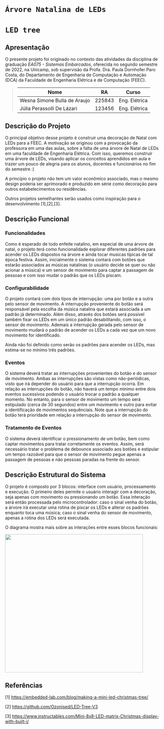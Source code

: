 <!--- `<Título em Português do Projeto>` -->
# `Árvore Natalina de LEDs`
<!--- `<Project Title in in English>` -->
# `LED tree`

## Apresentação

O presente projeto foi originado no contexto das atividades da disciplina de graduação *EA075 - Sistemas Embarcados*, 
oferecida no segundo semestre de 2022, na Unicamp, sob supervisão da Profa. Dra. Paula Dornhofer Paro Costa, do Departamento de Engenharia de Computação e Automação (DCA) da Faculdade de Engenharia Elétrica e de Computação (FEEC).

<!--- > Incluir nome RA e foco de especialização de cada membro do grupo. Os projetos devem ser desenvolvidos em duplas. -->
> |Nome  | RA | Curso|
> |--|--|--|
> | Wesna Simone Bulla de Araujo  | 225843  | Eng. Elétrica|
> | Júlia Perassolli De Lázari  | 123456  | Eng. Elétrica|


## Descrição do Projeto
<!--- > Descrição do objetivo principal do projeto, incluindo contexto gerador, motivação.
> Escreva essa seção imaginando que está tentando convencer alguém a investir financeiramente no seu projeto.
> Qual problema vocês pretendem solucionar?
> Quem são os potenciais usuários?
> É possível estabelecer um valor econômico associado? -->

O principal objetivo desse projeto é construir uma decoração de Natal com LEDs para a FEEC. A motivação se originou com a provocação da professora em uma das aulas, sobre a falta de uma árvore de Natal de LEDs em uma faculdade de Engenharia Elétrica. Com isso, queremos construir uma árvore de LEDs, visando aplicar os conceitos aprendidos em aula e trazer um pouco de alegria para os alunos, docentes e funcionários no fim do semestre :)

A princípio o projeto não tem um valor econômico associado, mas o mesmo design poderia ser aprimorado e produzido em série como decoração para outros estabelecimentos ou residências.

Outros projetos semelhantes serão usados como inspiração para o desenvolvimento [1],[2],[3].


## Descrição Funcional
<!--- > A descrição funcional do projeto é a principal entrega do E1 e pode ser realizada neste próprio arquivo Markdown,
> com links para diagramas ou outros arquivos que estejam no próprio repositório. -->


### Funcionalidades
<!--- > Detalhe todas as tarefas que o sistema será capaz de executar -->

Como é esperado de todo enfeite natalino, em especial de uma árvore de natal, o projeto terá como funcionalidade explorar diferentes padrões para acender os LEDs dispostos na árvore e ainda tocar musicas típicas de tal época festiva. Assim, inicialmente o sistema contará com botões que estarão associados as músicas natalinas (o usuário decide se quer ou não acionar a música) e um sensor de movimento para captar a passagem de pessoas e com isso mudar o padrão que os LEDs piscam.

### Configurabilidade
<!--- > Detalhe, se houver, todas as possíveis configurações do circuito e todos os pontos de alteração da configuração. -->

O projeto contará com dois tipos de interrupção: uma por botão e a outra pelo sensor de movimento. A interrupção proveniente do botão será responsável pela escolha da música natalina que estará associada a um padrão já determinado. Além disso, através dos botões será possível também fixar os LEDs em um único padrão desabilitando, com isso, o sensor de movimento. Ademais a interrupção gerada pelo sensor de movimento mudará o padrão de acender os LEDs a cada vez que um novo movimento for identificado.

Ainda não foi definido como serão os padrões para acender os LEDs, mas estima-se no mínimo três padrões.

### Eventos
<!--- > Quais eventos o sistema deve tratar?
> Se aplicável, classifique os eventos que são periódicos (procure especificar a periodicidade) e os que são não-periódicos
> (qual o tempo mínimo entre dois eventos sucessivos)? -->

O sistema deverá tratar as interrupções provenientes do botão e do sensor de movimento. Ambas as interrupções são vistas como não-periódicas, visto que irá depender do usuário para que a interrupção ocorra. Em relação as interrupções do botão, não haverá um tempo mínimo entre dois eventos sucessivos podendo o usuário trocar o padrão a qualquer momento. No entanto, para o sensor de movimento um tempo será estipulado (cerca de 30 segundos) entre um movimento e outro para evitar a identificação de movimentos sequênciais. Note que a interrupção do botão terá prioridade em relação a interrupção do sensor de movimento.

### Tratamento de Eventos
<!--- > Qual comportamento o sistema deve ter para tratar corretamente cada evento? -->

O sistema deverá identificar o pressionamento de um botão, bem como captar movimentos para tratar corretamente os eventos. Assim, será necessário tratar o problema de debounce associado aos botões e estipular um tempo razoável para que o sensor de movimento pegue apenas a passagem de pessoas e não pessoas paradas na frente do sensor.

## Descrição Estrutural do Sistema
<!--- > Junto com a descrição do comportamento do sistema, deve-se especificar, em nível de bloco ou sistema, a estrutura necessária 
> para captar os eventos do mundo externo, para alojar e processar o programa de tratamento de eventos, e para atuar sobre o mundo externo.
>
> Para essa descrição recomenda-se a criação de diagramas de blocos.
> Nesse diagrama, devem ser destacados os blocos funcionais que compõem o sistema, incluindo uma síntese das funcionalidades de cada bloco.
> Além disso, deve-se esclarecer também o relacionamento entre estes blocos, incluindo os principais sinais de comunicação entre
> os blocos de forma a assegurar a execução de todas as tarefas que o sistema deve realizar.
> 
> Você sabia? Ferramentas como o `draw.io` permitem integração com o Github. -->

O projeto é composto por 3 blocos: interface com usuário, processamento e execução. O primeiro deles permite o usuário interagir com a decoração, seja apenas com movimento ou pressionando um botão. Essa interação será então processada pelo microcontrolador: caso o sinal venha do botão, a árvore irá executar uma rotina de piscar os LEDs e alterar os padrões enquanto toca uma música; caso o sinal venha do sensor de movimento, apenas a rotina dos LEDs será executada. 

O diagrama mostra mais sobre as interações entre esses blocos funcionais:

<img src="https://github.com/juliaplazari/ea075/blob/main/2022.2/LED_tree/diagrama_estrutural.png" width="450" />

## Referências
<!--- > Seção obrigatória. Inclua aqui referências utilizadas no projeto. -->

[1] https://embedded-lab.com/blog/making-a-mini-led-christmas-tree/

[2] https://github.com/Ozonised/LED-Tree-V3

[3] https://www.instructables.com/Mini-8x8-LED-matrix-Christmas-display-with-built-i/
